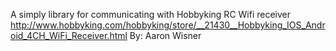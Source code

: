 A simply library for communicating with Hobbyking RC Wifi receiver
http://www.hobbyking.com/hobbyking/store/__21430__Hobbyking_IOS_Android_4CH_WiFi_Receiver.html
By: Aaron Wisner
